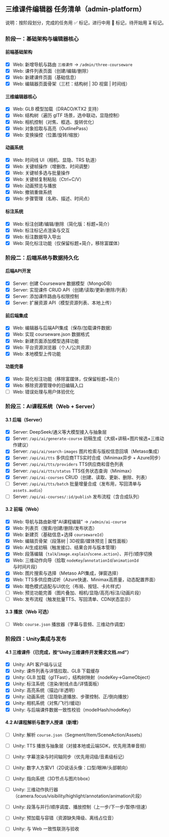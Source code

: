## 三维课件编辑器 任务清单（admin-platform）

说明：按阶段划分，完成的任务用 ✅ 标记，进行中用 🔄 标记，待开始用 ⏳ 标记。

### 阶段一：基础架构与编辑器核心
#### 前端基础架构
- [x] Web: 新增导航与路由 `三维课件` → `/admin/three-courseware`
- [x] Web: 课件列表页面（创建/编辑/删除）
- [x] Web: 新建课件页面（基础信息）
- [x] Web: 编辑器页面骨架（三栏：结构树 | 3D 视窗 | 时间线）

#### 三维编辑器核心
- [x] Web: GLB 模型加载（DRACO/KTX2 支持）
- [x] Web: 结构树（遍历 glTF 场景，选中联动，显隐控制）
- [x] Web: 相机控制（对焦、框选、旋转优化）
- [x] Web: 对象拾取与高亮（OutlinePass）
- [x] Web: 变换操控（位置/旋转/缩放）

#### 动画系统
- [x] Web: 时间线 UI（相机、显隐、TRS 轨道）
- [x] Web: 关键帧操作（增删改、时间调整）
- [x] Web: 关键帧多选与批量操作
- [x] Web: 关键帧复制粘贴（Ctrl+C/V）
- [x] Web: 动画预览与播放
- [x] Web: 撤销重做系统
- [x] Web: 步骤管理（名称、描述、时间点）

#### 标注系统
- [x] Web: 标注创建/编辑/删除（简化版：标题+简介）
- [x] Web: 标注标记点渲染与交互
- [x] Web: 标注数据导入导出
- [x] Web: 简化标注功能（仅保留标题+简介，移除富媒体）

### 阶段二：后端系统与数据持久化
#### 后端API开发
- [x] Server: 创建 Courseware 数据模型（MongoDB）
- [x] Server: 实现课件 CRUD API（创建/读取/更新/删除/列表）
- [x] Server: 添加课件路由与权限控制
- [x] Server: 扩展资源 API（模型资源列表、本地上传）

#### 前后端集成
- [x] Web: 编辑器与后端API集成（保存/加载课件数据）
- [x] Web: 实现 courseware.json 数据格式
- [x] Web: 新建页面添加模型选择功能
- [x] Web: 平台资源浏览器（个人/公共资源）
- [x] Web: 本地模型上传功能

#### 功能完善
- [x] Web: 简化标注功能（移除富媒体，仅保留标题+简介）
- [x] Web: 移除资源管理中的旧编辑入口
- [ ] Web: 错误处理与用户体验优化

### 阶段三：AI课程系统（Web + Server）
#### 3.1 后端（Server）
- [x] Server: DeepSeek/通义等大模型接入与抽象层
- [x] Server: `/api/ai/generate-course` 初稿生成（大纲+讲稿+图片候选+三维动作建议）
- [x] Server: `/api/ai/search-images` 图片检索与版权信息回填（Metaso集成）
- [x] Server: `/api/ai/tts` 多供应商TTS实时合成（Minimax异步 + Azure同步）
- [x] Server: `/api/ai/tts/providers` TTS供应商和音色列表
- [x] Server: `/api/ai/tts/status` TTS任务状态查询（Minimax）
- [x] Server: `/api/ai-courses` CRUD（创建、读取、更新、删除、列表）
- [ ] Server: `/api/ai/tts/batch` 批量增量合成（发布用，写回清单与 `assets.audio`）
- [ ] Server: `/api/ai-courses/:id/publish` 发布流程（含合成队列）

#### 3.2 前端（Web）
- [x] Web: 导航与路由新增"AI课程编辑" → `/admin/ai-course`
- [x] Web: 列表页（搜索/创建/删除/发布状态）
- [x] Web: 新建页（基础信息+选择 `coursewareId`）
- [x] Web: 编辑页骨架（段落树 | 3D视窗/媒体预览 | 属性面板）
- [x] Web: AI生成初稿（触发接口、结果合并与版本管理）
- [x] Web: 段落编辑（`talk`/`image.explain`/`scene.action`）、并行/顺序切换
- [x] Web: 三维动作向导（拾取 `nodeKey`/`annotationId`/`animationId` 与时间片段）
- [x] Web: 图片搜索与选择（Metaso API集成，弹窗选择）
- [x] Web: TTS多供应商试听（Azure快速、Minimax高质量，动态配置界面）
- [x] Web: 暗色模式适配与UI优化（布局、按钮、卡片样式）
- [ ] Web: 预览功能完善（图片叠加、相机/显隐/高亮/标注/动画片段）
- [ ] Web: 发布流程（触发批量TTS、写回清单、CDN状态显示）

#### 3.3 播放（Web 可选）
- [ ] Web: `course.json` 播放器（字幕与音频、三维动作调度）

### 阶段四：Unity集成与发布
#### 4.1 三维课件（已完成，按“Unity三维课件开发需求文档.md”）
- [x] Unity: API 客户端与认证
- [x] Unity: 课件列表与详情拉取、GLB 下载缓存
- [x] Unity: GLB 加载（glTFast），结构树映射（nodeKey→GameObject）
- [x] Unity: 标注系统（渲染/射线点击/详情面板）
- [x] Unity: 高亮系统（描边/半透明）
- [x] Unity: 动画系统（显隐轨道播放、步骤控制、正/倒向播放）
- [x] Unity: 相机系统（对焦/飞行/缓动）
- [x] Unity: 与后端课件数据一致性校验（modelHash/nodeKey）

#### 4.2 AI课程解析与数字人授课（新增）
- [ ] Unity: 解析 `course.json`（Segment/Item/SceneAction/Assets）
- [ ] Unity: TTS 播放与抽象层（对接本地或云端SDK，优先用清单音频）
- [ ] Unity: 字幕渲染与时间轴同步（优先用词级/音素级标记）
- [ ] Unity: 数字人方案V1（2D说话头像：口型/眼神/头部朝向）
- [ ] Unity: 指向系统（3D节点与图片bbox）
- [ ] Unity: 三维动作执行器（camera.focus/visibility/highlight/annotation/animation片段）
- [ ] Unity: 段落与并行/顺序调度、播放控制（上一步/下一步/暂停/倍速）
- [ ] Unity: 预加载与容错（资源缺失降级、离线占位音）
- [ ] Unity: 与 Web 一致性联测与验收




